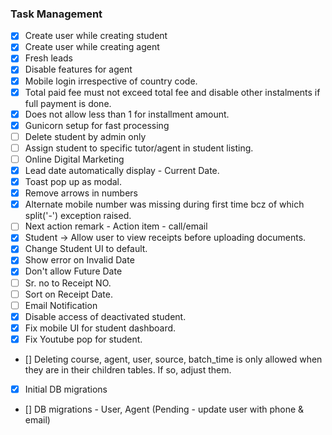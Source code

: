### Task Management

- [X] Create user while creating student
- [X] Create user while creating agent
- [X] Fresh leads
- [X] Disable features for agent
- [X] Mobile login irrespective of country code.
- [X] Total paid fee must not exceed total fee and disable other instalments if full payment is done.
- [X] Does not allow less than 1 for installment amount.
- [X] Gunicorn setup for fast processing
- [ ] Delete student by admin only
- [ ] Assign student to specific tutor/agent in student listing.
- [ ] Online Digital Marketing
- [X] Lead date automatically display - Current Date.
- [X] Toast pop up as modal.
- [X] Remove arrows in numbers 
- [X] Alternate mobile number was missing during first time bcz of which split('-') exception raised.
- [ ] Next action remark - Action item - call/email
- [X] Student -> Allow user to view receipts before uploading documents.
- [X] Change Student UI to default.
- [X] Show error on Invalid Date
- [X] Don't allow Future Date
- [ ] Sr. no to Receipt NO.
- [ ] Sort on Receipt Date.
- [ ] Email Notification 
- [X] Disable access of deactivated student.
- [X] Fix mobile UI for student dashboard.
- [X] Fix Youtube pop for student.
- [] Deleting course, agent, user, source, batch_time is only allowed when they are in their children tables. If so, adjust them.
- [X] Initial DB migrations
- [] DB migrations - User, Agent (Pending - update user with phone & email)